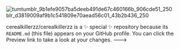 ![tum![tumblr_9b1efe9057ba5deeb491de67c460166b_906cde51_250](https://github.com/user-attachments/assets/6168cd5b-643c-407d-9f3d-7a506490faa3)
blr_d3819009af9b1c541809e70aead56c01_43b2b436_250](https://github.com/user-attachments/assets/a21e25ab-708f-4a42-9828-b52139483d4e)

cerealkillerzz/cerealkillerzz is a ✨ special ✨ repository because its `README.md` (this file) appears on your GitHub profile.
You can click the Preview link to take a look at your changes.
--->
